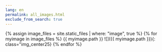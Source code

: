 ```yaml
---
lang: en
permalink: all_images.html
exclude_from_search: true
---
```


{% assign image_files = site.static_files | where: "image", true %}
{% for myimage in image_files %}
  {{ myimage.path }}
  ![]({{ myimage.path }}){: class="img_center25}
{% endfor %}
